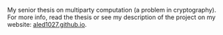 My senior thesis on multiparty computation (a problem in cryptography). For more info, read the thesis or see my description of the project on my website: [aled1027.github.io](aled1027.github.io).
